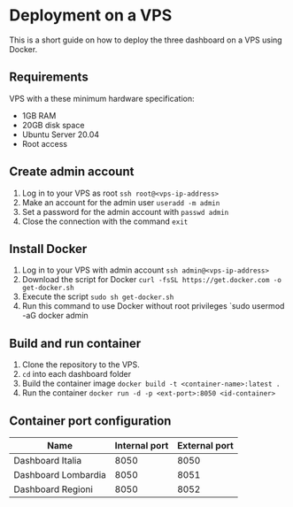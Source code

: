 # Deployment on a VPS
This is a short guide on how to deploy the three dashboard on a VPS using Docker.
## Requirements
VPS with a these minimum hardware specification:
- 1GB RAM
- 20GB disk space
- Ubuntu Server 20.04
- Root access

## Create admin account
1. Log in to your VPS as root `ssh root@<vps-ip-address>`
2. Make an account for the admin user `useradd -m admin`
3. Set a password for the admin account with `passwd admin`
4. Close the connection with the command `exit`

## Install Docker
1. Log in to your VPS with admin account `ssh admin@<vps-ip-address>`
2. Download the script for Docker `curl -fsSL https://get.docker.com -o get-docker.sh`
3. Execute the script `sudo sh get-docker.sh`
4. Run this command to use Docker without root privileges `sudo usermod -aG docker admin

## Build and run container
1. Clone the repository to the VPS.
2. `cd` into each dashboard folder
3. Build the container image `docker build -t <container-name>:latest .`
4. Run the container `docker run -d -p <ext-port>:8050 <id-container>`

## Container port configuration
| Name | Internal port | External port |
| --- | --- | --- |
| Dashboard Italia | 8050 | 8050 |
| Dashboard Lombardia | 8050 | 8051 |
| Dashboard Regioni | 8050 | 8052 |